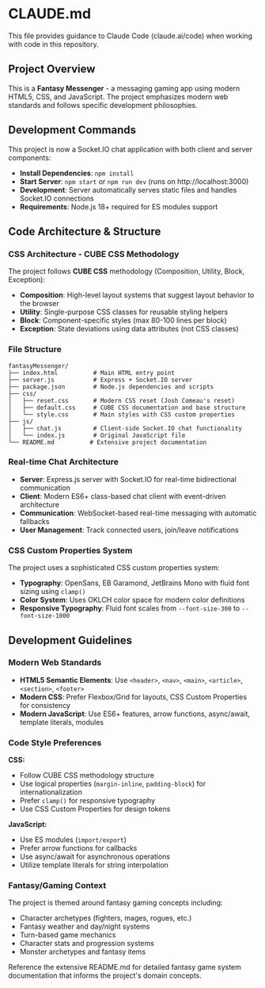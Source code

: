 # CLAUDE.md

This file provides guidance to Claude Code (claude.ai/code) when working with code in this repository.

## Project Overview

This is a **Fantasy Messenger** - a messaging gaming app using modern HTML5, CSS, and JavaScript. The project emphasizes modern web standards and follows specific development philosophies.

## Development Commands

This project is now a Socket.IO chat application with both client and server components:

- **Install Dependencies**: `npm install`
- **Start Server**: `npm start` or `npm run dev` (runs on http://localhost:3000)
- **Development**: Server automatically serves static files and handles Socket.IO connections
- **Requirements**: Node.js 18+ required for ES modules support

## Code Architecture & Structure

### CSS Architecture - CUBE CSS Methodology

The project follows **CUBE CSS** methodology (Composition, Utility, Block, Exception):

- **Composition**: High-level layout systems that suggest layout behavior to the browser
- **Utility**: Single-purpose CSS classes for reusable styling helpers  
- **Block**: Component-specific styles (max 80-100 lines per block)
- **Exception**: State deviations using data attributes (not CSS classes)

### File Structure

```
fantasyMessenger/
├── index.html          # Main HTML entry point
├── server.js           # Express + Socket.IO server
├── package.json        # Node.js dependencies and scripts
├── css/
│   ├── reset.css       # Modern CSS reset (Josh Comeau's reset)
│   ├── default.css     # CUBE CSS documentation and base structure
│   └── style.css       # Main styles with CSS custom properties
├── js/
│   ├── chat.js         # Client-side Socket.IO chat functionality
│   └── index.js        # Original JavaScript file
└── README.md          # Extensive project documentation
```

### Real-time Chat Architecture

- **Server**: Express.js server with Socket.IO for real-time bidirectional communication
- **Client**: Modern ES6+ class-based chat client with event-driven architecture
- **Communication**: WebSocket-based real-time messaging with automatic fallbacks
- **User Management**: Track connected users, join/leave notifications

### CSS Custom Properties System

The project uses a sophisticated CSS custom properties system:

- **Typography**: OpenSans, EB Garamond, JetBrains Mono with fluid font sizing using `clamp()`
- **Color System**: Uses OKLCH color space for modern color definitions
- **Responsive Typography**: Fluid font scales from `--font-size-300` to `--font-size-1000`

## Development Guidelines

### Modern Web Standards

- **HTML5 Semantic Elements**: Use `<header>`, `<nav>`, `<main>`, `<article>`, `<section>`, `<footer>`
- **Modern CSS**: Prefer Flexbox/Grid for layouts, CSS Custom Properties for consistency
- **Modern JavaScript**: Use ES6+ features, arrow functions, async/await, template literals, modules

### Code Style Preferences

**CSS:**
- Follow CUBE CSS methodology structure
- Use logical properties (`margin-inline`, `padding-block`) for internationalization
- Prefer `clamp()` for responsive typography
- Use CSS Custom Properties for design tokens

**JavaScript:**
- Use ES modules (`import/export`)
- Prefer arrow functions for callbacks
- Use async/await for asynchronous operations
- Utilize template literals for string interpolation

### Fantasy/Gaming Context

The project is themed around fantasy gaming concepts including:
- Character archetypes (fighters, mages, rogues, etc.)
- Fantasy weather and day/night systems
- Turn-based game mechanics
- Character stats and progression systems
- Monster archetypes and fantasy items

Reference the extensive README.md for detailed fantasy game system documentation that informs the project's domain concepts.